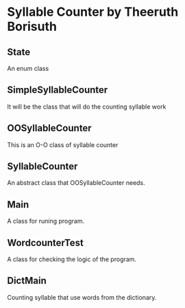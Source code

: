 # Syllable Counter by Theeruth Borisuth

## State
An enum class

## SimpleSyllableCounter
It will be the class that will do the counting syllable work

## OOSyllableCounter
This is an O-O class of syllable counter

## SyllableCounter
An abstract class that OOSyllableCounter needs.

## Main
A class for runing program.

## WordcounterTest
A class for checking the logic of the program.

## DictMain
Counting syllable that use words from the dictionary.
